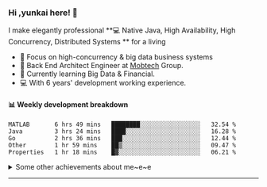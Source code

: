 ### Hi ,yunkai here! :wave: 

I make elegantly professional **💻 Native Java, High Availability, High Concurrency, Distributed Systems ** for a living

* 🧐   Focus on high-concurrency & big data business systems
* 💼   Back End Architect Engineer at [Mobtech](https://www.mob.com/) Group.
* 🌱   Currently learning Big Data & Financial.
* 💻   With 6 years' development working experience.

#### :bar_chart: Weekly development breakdown

<!--START_SECTION:waka-->
```text
MATLAB       6 hrs 49 mins   ████████░░░░░░░░░░░░░░░░░   32.54 % 
Java         3 hrs 24 mins   ████░░░░░░░░░░░░░░░░░░░░░   16.28 % 
Go           2 hrs 36 mins   ███░░░░░░░░░░░░░░░░░░░░░░   12.44 % 
Other        1 hr 59 mins    ██▒░░░░░░░░░░░░░░░░░░░░░░   09.47 % 
Properties   1 hr 18 mins    █▓░░░░░░░░░░░░░░░░░░░░░░░   06.21 % 
```
<!--END_SECTION:waka-->

<details>
  <summary>Some other achievements about me~e~e</summary>
  <br>

* 👑   Some GitHub statistical reports:

<p align="center">
<img align="center" src="https://github-readme-stats.vercel.app/api/top-langs/?username=JanYunkai&hide_langs_below=1&theme=default&line_height=27&layout=compact" />
<img align="center" src="https://github-readme-stats.vercel.app/api?username=JanYunkai&show_icons=true&count_private=true&include_all_commits=true&line_height=21&layout=compact" alt="halfrost's Github Stats" />
<img align="center" src="https://github-profile-trophy.vercel.app/?username=JanYunkai&column=7" alt="JanYunkai's Github Trophy" />
</p>

</details>

---

